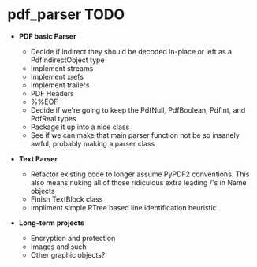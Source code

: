 # pdf_parser TODO

* **PDF basic Parser**
    * Decide if indirect they should be decoded in-place or left as a PdfIndirectObject type
	* Implement streams
    * Implement xrefs
	* Implement trailers
	* PDF Headers
	* %%EOF
    * Decide if we're going to keep the PdfNull, PdfBoolean, PdfInt, and PdfReal types
    * Package it up into a nice class
    * See if we can make that main parser function not be so insanely awful, probably making a parser class

* **Text Parser**
	* Refactor existing code to longer assume PyPDF2 conventions.  This also means nuking all of those ridiculous extra leading /'s in Name objects
	* Finish TextBlock class
	* Impliment simple RTree based line identification heuristic

* **Long-term projects**
	* Encryption and protection
	* Images and such
	* Other graphic objects?